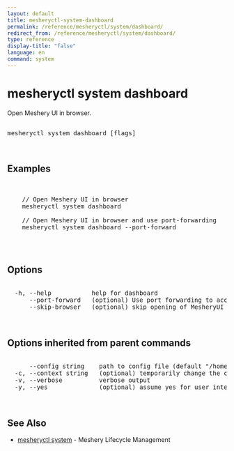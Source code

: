 ```yaml
---
layout: default
title: mesheryctl-system-dashboard
permalink: /reference/mesheryctl/system/dashboard/
redirect_from: /reference/mesheryctl/system/dashboard/
type: reference
display-title: "false"
language: en
command: system
---
```


# mesheryctl system dashboard

Open Meshery UI in browser.

<pre class='codeblock-pre'>
<div class='codeblock'>
mesheryctl system dashboard [flags]

</div>
</pre> 

## Examples

<pre class='codeblock-pre'>
<div class='codeblock'>

	// Open Meshery UI in browser
	mesheryctl system dashboard

	// Open Meshery UI in browser and use port-forwarding
	mesheryctl system dashboard --port-forward
	

</div>
</pre> 

## Options

<pre class='codeblock-pre'>
<div class='codeblock'>
  -h, --help           help for dashboard
      --port-forward   (optional) Use port forwarding to access Meshery UI
      --skip-browser   (optional) skip opening of MesheryUI in browser.

</div>
</pre>

## Options inherited from parent commands

<pre class='codeblock-pre'>
<div class='codeblock'>
      --config string    path to config file (default "/home/admin-pc/.meshery/config.yaml")
  -c, --context string   (optional) temporarily change the current context.
  -v, --verbose          verbose output
  -y, --yes              (optional) assume yes for user interactive prompts.

</div>
</pre>

## See Also

* [mesheryctl system](system/)	 - Meshery Lifecycle Management

